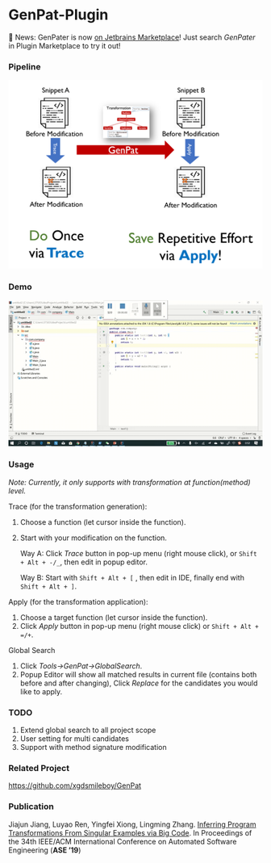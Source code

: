 # GenPat-Plugin

🚀 News: GenPater is now [on Jetbrains Marketplace](https://plugins.jetbrains.com/plugin/15935-genpater)! Just search *GenPater* in Plugin Marketplace to try it out!


### Pipeline

![pipeline](other/pipeline.png)



### Demo

![demo](other/demo-only-apply.gif)



### Usage

*Note: Currently, it only supports with transformation at function(method) level.*

Trace (for the transformation generation):
  
  1. Choose a function (let cursor inside the function).
  
  2. Start with your modification on the function.
  
      Way A: Click *Trace* button in pop-up menu (right mouse click), or `Shift + Alt + -/_`, then edit in popup editor.
      
      Way B: Start with  `Shift + Alt + [` , then edit in IDE, finally end with `Shift + Alt + ]`.



Apply (for the transformation application):
  1. Choose a target function (let cursor inside the function).
  2. Click *Apply* button in pop-up menu (right mouse click) or  `Shift + Alt + =/+`.

Global Search
  1. Click *Tools->GenPat->GlobalSearch*.
  2. Popup Editor will show all matched results in current file (contains both before and after changing), Click *Replace* for the candidates you would like to apply.

### TODO

1. Extend global search to all project scope
2. User setting for multi candidates
4. Support with method signature modification

### Related Project

https://github.com/xgdsmileboy/GenPat


### Publication

Jiajun Jiang, Luyao Ren, Yingfei Xiong, Lingming Zhang. [Inferring Program Transformations From
Singular Examples via Big Code](http://luyaoren.com/wp-content/uploads/ASE19-GENPAT.pdf). In Proceedings of the 34th IEEE/ACM International Conference on
Automated Software Engineering (**ASE ’19**)

